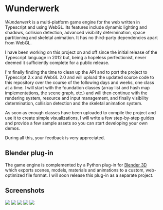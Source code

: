 Wunderwerk
==========

*Wunderwerk* is a multi-platform game engine for the web written in Typescript and using WebGL. Its features include dynamic lighting and shadows, collision detection, advanced visibility determination, space partitioning and skeletal animation. It has no third-party dependencies apart from WebGL.

I have been working on this project on and off since the initial release of the Typescript language in 2012 but, being a hopeless perfectionist, never deemed it sufficiently complete for a public release.

I'm finally finding the time to clean up the API and to port the project to Typescript 2.x and WebGL 2.0 and will upload the updated source code to this repository over the course of the following days and weeks, one class at a time. I will start with the foundation classes (array list and hash map implementations, the scene graph, etc.) and will then continue with the rendering system, resource and input management, and finally visibility determination, collision detection and the skeletal animation system.

As soon as enough classes have been uploaded to compile the project and use it to create simple visualizations, I will write a few step-by-step guides and provide a few sample assets so you can start developing your own demos.

During all this, your feedback is very appreciated.

Blender plug-in
---------------

The game engine is complemented by a Python plug-in for [Blender 3D](https://www.blender.org/) which exports scenes, models, materials and animations to a custom, web-optimized file format. I will soon release this plug-in as a separate project.

Screenshots
-----------
![](https://github.com/matthiasferch/Wunderwerk/blob/master/screenshots/01.jpg)
![](https://github.com/matthiasferch/Wunderwerk/blob/master/screenshots/02.jpg)
![](https://github.com/matthiasferch/Wunderwerk/blob/master/screenshots/03.jpg)
![](https://github.com/matthiasferch/Wunderwerk/blob/master/screenshots/04.jpg)
![](https://github.com/matthiasferch/Wunderwerk/blob/master/screenshots/05.jpg)
